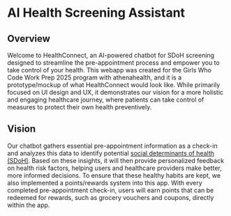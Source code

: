 # AI Health Screening Assistant
## Overview
Welcome to HealthConnect, an AI-powered chatbot for SDoH screening designed to streamline the pre-appointment process and empower you to take control of your health.
This webapp was created for the Girls Who Code Work Prep 2025 program with athenahealth, and it is a prototype/mockup of what HealthConnect would look like. While primarily focused on UI design and UX, it demonstrates our vision for a more holistic and engaging healthcare journey, where patients can take control of measures to protect their own health preventively.

## Vision
Our chatbot gathers essential pre-appointment information as a check-in and analyzes this data to identify potential [social determinants of health (SDoH)](https://www.cdc.gov/about/priorities/why-is-addressing-sdoh-important.html). Based on these insights, it will then provide personalized feedback on health risk factors, helping users and healthcare providers make better, more informed decisions. To ensure that these healthy habits are kept, we also implemented a points/rewards system into this app. With every completed pre-appointment check-in, users will earn points that can be redeemed for rewards, such as grocery vouchers and coupons, directly within the app.

